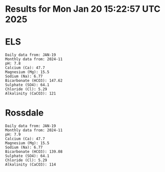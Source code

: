 # Results for Mon Jan 20 15:22:57 UTC 2025
# ELS
```
Daily data from: JAN-19
Monthly data from: 2024-11
pH: 7.8
Calcium (Ca): 47.7
Magnesium (Mg): 15.5
Sodium (Na): 6.77
Bicarbonate (HCO3): 147.62
Sulphate (SO4): 64.1
Chloride (Cl): 5.29
Alkalinity (CaCO3): 121
```
# Rossdale
```
Daily data from: JAN-19
Monthly data from: 2024-11
pH: 7.9
Calcium (Ca): 47.7
Magnesium (Mg): 15.5
Sodium (Na): 6.77
Bicarbonate (HCO3): 139.08
Sulphate (SO4): 64.1
Chloride (Cl): 5.29
Alkalinity (CaCO3): 114
```
